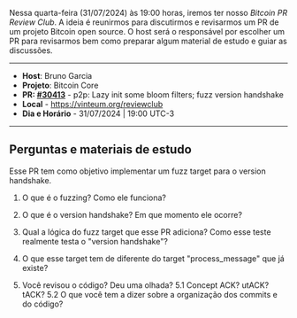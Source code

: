 Nessa quarta-feira (31/07/2024) às 19:00 horas, iremos ter nosso *Bitcoin PR Review Club*. A ideia é reunirmos para discutirmos e revisarmos um PR de um projeto Bitcoin
open source. O host será o responsável por escolher um PR para revisarmos bem como preparar algum material de estudo e guiar as discussões.

------- 

- **Host**: Bruno Garcia
- **Projeto**: Bitcoin Core
- **PR: [#30413](https://github.com/bitcoin/bitcoin/pull/30413)** - p2p: Lazy init some bloom filters; fuzz version handshake
- **Local** - https://vinteum.org/reviewclub
- **Dia e Horário** - 31/07/2024 | 19:00 UTC-3

-------

## Perguntas e materiais de estudo

Esse PR tem como objetivo implementar um fuzz target para o version handshake.

1. O que é o fuzzing? Como ele funciona?

2. O que é o version handshake? Em que momento ele ocorre?

3. Qual a lógica do fuzz target que esse PR adiciona? Como esse teste realmente testa o "version handshake"?

4. O que esse target tem de diferente do target "process_message" que já existe?

5. Você revisou o código? Deu uma olhada?
   5.1 Concept ACK? utACK? tACK? 
   5.2 O que você tem a dizer sobre a organização dos commits e do código?
